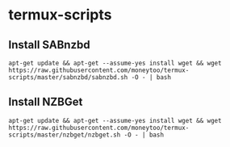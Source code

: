 # termux-scripts

## Install SABnzbd

```
apt-get update && apt-get --assume-yes install wget && wget https://raw.githubusercontent.com/moneytoo/termux-scripts/master/sabnzbd/sabnzbd.sh -O - | bash
```

## Install NZBGet

```
apt-get update && apt-get --assume-yes install wget && wget https://raw.githubusercontent.com/moneytoo/termux-scripts/master/nzbget/nzbget.sh -O - | bash
```
